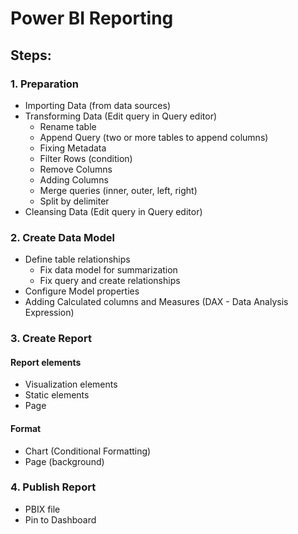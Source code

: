 # Power BI Reporting

## Steps:

### 1. Preparation

- Importing Data (from data sources)
- Transforming Data (Edit query in Query editor)
  * Rename table
  * Append Query (two or more tables to append columns)
  * Fixing Metadata
  * Filter Rows (condition)
  * Remove Columns
  * Adding Columns
  * Merge queries (inner, outer, left, right)
  * Split by delimiter
- Cleansing Data (Edit query in Query editor)

### 2. Create Data Model

- Define table relationships
  * Fix data model for summarization
  * Fix query and create relationships
- Configure Model properties
- Adding Calculated columns and Measures (DAX - Data Analysis Expression)

### 3. Create Report

#### Report elements

- Visualization elements
- Static elements
- Page

#### Format

- Chart (Conditional Formatting)
- Page (background)

### 4. Publish Report

- PBIX file
- Pin to Dashboard
